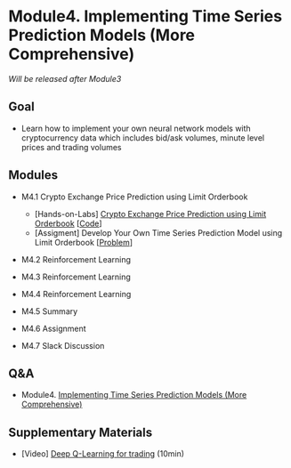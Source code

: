 # Module4. Implementing Time Series Prediction Models (More Comprehensive)

*Will be released after Module3*

## Goal
- Learn how to implement your own neural network models with cryptocurrency data which includes bid/ask volumes, minute level prices and trading volumes 

## Modules
- M4.1 Crypto Exchange Price Prediction using Limit Orderbook
    - [Hands-on-Labs] [Crypto Exchange Price Prediction using Limit Orderbook]() [[Code]()]
    - [Assigment] Develop Your Own Time Series Prediction Model using Limit Orderbook [[Problem]()]

- M4.2 Reinforcement Learning
- M4.3 Reinforcement Learning
- M4.4 Reinforcement Learning
- M4.5 Summary

- M4.6 Assignment
- M4.7 Slack Discussion

## Q&A
- Module4. [Implementing Time Series Prediction Models (More Comprehensive)](../Q&A/Module4.md)

## Supplementary Materials
- [Video] [Deep Q-Learning for trading](https://www.youtube.com/watch?v=rRssY6FrTvU) (10min)
